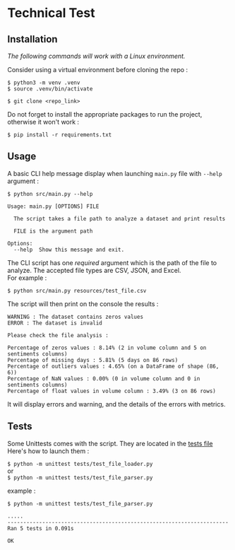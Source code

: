 # Technical Test
## Installation

_The following commands will work with a Linux environment._

Consider using a virtual environment before cloning the repo :

```
$ python3 -m venv .venv   
$ source .venv/bin/activate
```

`$ git clone <repo_link>`

Do not forget to install the appropriate packages to run the project,
otherwise it won't work :  

`$ pip install -r requirements.txt`

## Usage

A basic CLI help message display when launching `main.py` file with `--help` argument :

```commandline
$ python src/main.py --help

Usage: main.py [OPTIONS] FILE

  The script takes a file path to analyze a dataset and print results

  FILE is the argument path

Options:
  --help  Show this message and exit.
```

The CLI script has one _required_ argument which is the path of the file to analyze. The accepted file types are CSV, JSON, and Excel.   
For example :

```commandline
$ python src/main.py resources/test_file.csv
```
 The script will then print on the console the results :
 
```commandline
WARNING : The dataset contains zeros values
ERROR : The dataset is invalid

Please check the file analysis :

Percentage of zeros values : 8.14% (2 in volume column and 5 on sentiments columns)
Percentage of missing days : 5.81% (5 days on 86 rows)
Percentage of outliers values : 4.65% (on a DataFrame of shape (86, 6))
Percentage of NaN values : 0.00% (0 in volume column and 0 in sentiments columns)
Percentage of float values in volume column : 3.49% (3 on 86 rows)
```

It will display errors and warning, and the details of the errors with metrics.

## Tests

Some Unittests comes with the script. They are located in the [tests file](tests) Here's how to launch them : 

`$ python -m unittest tests/test_file_loader.py`   
or   
`$ python -m unittest tests/test_file_parser.py`

example :
```commandline
$ python -m unittest tests/test_file_parser.py

.....
----------------------------------------------------------------------
Ran 5 tests in 0.091s

OK
```